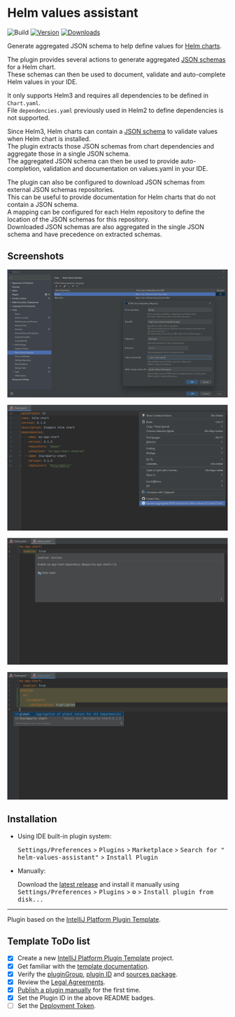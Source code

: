 # Helm values assistant
![Build](https://github.com/fstaudt/helm-values/workflows/Build/badge.svg)
[![Version](https://img.shields.io/jetbrains/plugin/v/19970.svg)](https://plugins.jetbrains.com/plugin/19970-helm-values-assistant)
[![Downloads](https://img.shields.io/jetbrains/plugin/d/19970.svg)](https://plugins.jetbrains.com/plugin/19970-helm-values-assistant)

<!-- Plugin description -->
Generate aggregated JSON schema to help define values for [Helm charts](https://helm.sh/).

The plugin provides several actions to generate aggregated [JSON schemas](https://json-schema.org/) for a Helm chart.\
These schemas can then be used to document, validate and auto-complete Helm values in your IDE.

It only supports Helm3 and requires all dependencies to be defined in `Chart.yaml`.\
File `dependencies.yaml` previously used in Helm2 to define dependencies is not supported.

Since Helm3, Helm charts can contain a [JSON schema](https://helm.sh/docs/topics/charts/#schema-files) to validate
values when Helm chart is installed.\
The plugin extracts those JSON schemas from chart dependencies and aggregate those in a single JSON schema.\
The aggregated JSON schema can then be used to provide auto-completion, validation and documentation on values.yaml in
your IDE.

The plugin can also be configured to download JSON schemas from external JSON schemas repositories.\
This can be useful to provide documentation for Helm charts that do not contain a JSON schema.\
A mapping can be configured for each Helm repository to define the location of the JSON schemas for this repository.\
Downloaded JSON schemas are also aggregated in the single JSON schema and have precedence on extracted schemas.

<!-- Plugin description end -->

## Screenshots

![settings](screenshots/settings.png "Configure JSON schema repository mappings in settings")

![settings](screenshots/action.png "Generate aggregated JSON schema from Chart.yaml")

![settings](screenshots/values-documentation.png "Get documentation in values.yaml")

![settings](screenshots/values-validation.png "Get validation and auto-completion in values.yaml")

## Installation

- Using IDE built-in plugin system:

  <kbd>Settings/Preferences</kbd> > <kbd>Plugins</kbd> > <kbd>Marketplace</kbd> > <kbd>Search for "
  helm-values-assistant"</kbd> >
  <kbd>Install Plugin</kbd>

- Manually:

  Download the [latest release](https://github.com/fstaudt/helm-values-assistant/releases/latest) and install it
  manually using
  <kbd>Settings/Preferences</kbd> > <kbd>Plugins</kbd> > <kbd>⚙️</kbd> > <kbd>Install plugin from disk...</kbd>

---
Plugin based on the [IntelliJ Platform Plugin Template][template].

## Template ToDo list

- [x] Create a new [IntelliJ Platform Plugin Template][template] project.
- [x] Get familiar with the [template documentation][template].
- [x] Verify the [pluginGroup](/gradle.properties), [plugin ID](/src/main/resources/META-INF/plugin.xml)
  and [sources package](/src/main/kotlin).
- [x] Review the [Legal Agreements](https://plugins.jetbrains.com/docs/marketplace/legal-agreements.html).
- [x] [Publish a plugin manually](https://plugins.jetbrains.com/docs/intellij/publishing-plugin.html?from=IJPluginTemplate)
  for the first time.
- [x] Set the Plugin ID in the above README badges.
- [ ] Set the [Deployment Token](https://plugins.jetbrains.com/docs/marketplace/plugin-upload.html).

[template]: https://github.com/JetBrains/intellij-platform-plugin-template
